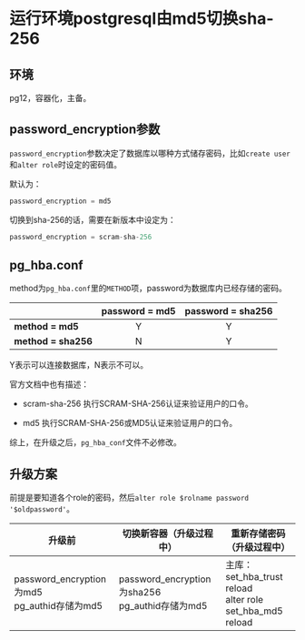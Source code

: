# 运行环境postgresql由md5切换sha-256

## 环境
pg12，容器化，主备。

## password_encryption参数
`password_encryption`参数决定了数据库以哪种方式储存密码，比如`create user`和`alter role`时设定的密码值。

默认为：
```sql
password_encryption = md5
```

切换到sha-256的话，需要在新版本中设定为：
```sql
password_encryption = scram-sha-256
```

## pg_hba.conf
method为`pg_hba.conf`里的`METHOD`项，password为数据库内已经存储的密码。

|                     | password = md5 | password = sha256 |
| -                   | :-:            | :-:               |
| **method = md5**    | Y              | Y                 |
| **method = sha256** | N              | Y                 |

Y表示可以连接数据库，N表示不可以。

官方文档中也有描述：

- scram-sha-256
执行SCRAM-SHA-256认证来验证用户的口令。

- md5
执行SCRAM-SHA-256或MD5认证来验证用户的口令。

综上，在升级之后，`pg_hba_conf`文件不必修改。

## 升级方案
前提是要知道各个role的密码，然后`alter role $rolname password '$oldpassword'`。

| 升级前 | 切换新容器（升级过程中） | 重新存储密码（升级过程中） |
| - | - | - |
| password_encryption为md5<br>pg_authid存储为md5 | password_encryption为sha256<br>pg_authid存储为md5 | 主库：<br>set_hba_trust<br>reload<br>alter role<br>set_hba_md5<br>reload |
